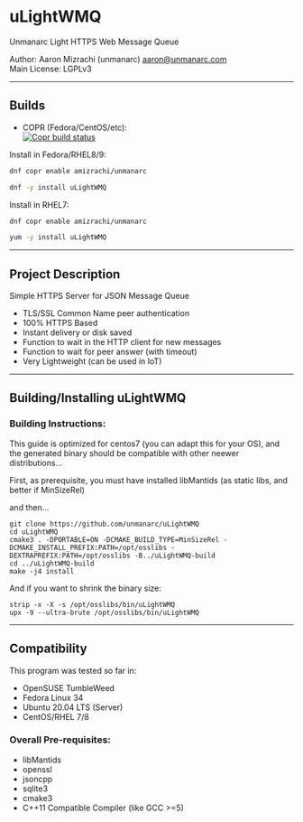 # uLightWMQ 

Unmanarc Light HTTPS Web Message Queue
  
Author: Aaron Mizrachi (unmanarc) <aaron@unmanarc.com>   
Main License: LGPLv3

***
## Builds

- COPR (Fedora/CentOS/etc):  
[![Copr build status](https://copr.fedorainfracloud.org/coprs/amizrachi/unmanarc/package/uLightWMQ/status_image/last_build.png)](https://copr.fedorainfracloud.org/coprs/amizrachi/unmanarc/package/uLightWMQ/)


Install in Fedora/RHEL8/9:
```bash
dnf copr enable amizrachi/unmanarc

dnf -y install uLightWMQ
```

Install in RHEL7:
```bash
dnf copr enable amizrachi/unmanarc

yum -y install uLightWMQ
```

***
## Project Description

Simple HTTPS Server for JSON Message Queue

- TLS/SSL Common Name peer authentication
- 100% HTTPS Based
- Instant delivery or disk saved
- Function to wait in the HTTP client for new messages
- Function to wait for peer answer (with timeout)
- Very Lightweight (can be used in IoT)

***
## Building/Installing uLightWMQ

### Building Instructions:

This guide is optimized for centos7 (you can adapt this for your OS), and the generated binary should be compatible with other neewer distributions...

First, as prerequisite, you must have installed libMantids (as static libs, and better if MinSizeRel)

and then...

```
git clone https://github.com/unmanarc/uLightWMQ
cd uLightWMQ
cmake3 . -DPORTABLE=ON -DCMAKE_BUILD_TYPE=MinSizeRel -DCMAKE_INSTALL_PREFIX:PATH=/opt/osslibs -DEXTRAPREFIX:PATH=/opt/osslibs -B../uLightWMQ-build
cd ../uLightWMQ-build
make -j4 install
```

And if you want to shrink the binary size:

```
strip -x -X -s /opt/osslibs/bin/uLightWMQ
upx -9 --ultra-brute /opt/osslibs/bin/uLightWMQ
```

***
## Compatibility

This program was tested so far in:

* OpenSUSE TumbleWeed
* Fedora Linux 34
* Ubuntu 20.04 LTS (Server)
* CentOS/RHEL 7/8

### Overall Pre-requisites:

* libMantids
* openssl
* jsoncpp
* sqlite3
* cmake3
* C++11 Compatible Compiler (like GCC >=5)
